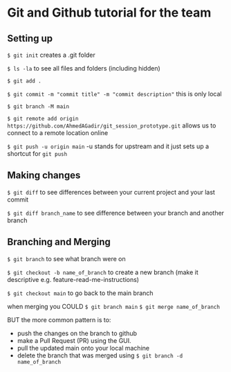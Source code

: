 # Git and Github tutorial for the team

## Setting up 


`$ git init` 
creates a .git folder

`$ ls -la`
to see all files and folders (including hidden) 

`$ git add .`

`$ git commit -m "commit title" -m "commit description"`
this is only local

`$ git branch -M main`

`$ git remote add origin https://github.com/AhmedAGadir/git_session_prototype.git`
allows us to connect to a remote location online

`$ git push -u origin main`
-u stands for upstream and it just sets up a shortcut for `git push`



## Making changes

`$ git diff`
to see differences between your current project and your last commit 

`$ git diff branch_name`
to see difference between your branch and another branch




## Branching and Merging

`$ git branch`
to see what branch were on

`$ git checkout -b name_of_branch`
to create a new branch (make it descriptive e.g. feature-read-me-instructions)

`$ git checkout main`
to go back to the main branch


when merging you COULD 
`$ git branch main`
`$ git merge name_of_branch`

BUT the more common pattern is to:
- push the changes on the branch to github 
- make a Pull Request (PR) using the GUI. 
- pull the updated main onto your local machine
- delete the branch that was merged using `$ git branch -d name_of_branch`





